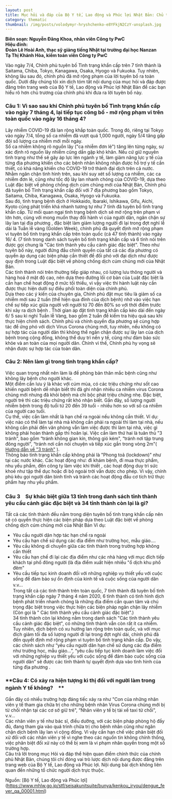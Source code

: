 ```yaml
---
layout: post
title: Mục hỏi và đáp của Bộ Y tế, Lao động và Phúc lợi Nhật Bản: Chủ trương của Chính phủ về Tuyên bố tình trạng khẩn cấp
category: thematic
thumbnail: /img/posts/volodymyr-hryshchenko-e8YFkjN2CzY-unsplash.jpg
---
```

  
**Biên soạn: Nguyễn Đăng Khoa, nhân viên Công ty PwC**  
**Hiệu đính:**   
**Đoàn Lê Hoài Anh, thạc sỹ giảng tiếng Nhật tại trường đại học Nanzan**  
**Tạ Thị Khánh Hòa, kiểm toán viên Công ty PwC**

  Vào ngày 7/4, Chính phủ tuyên bố Tình trạng khẩn cấp trên 7 tỉnh thành là Saitama, Chiba, Tokyo, Kanagawa, Osaka, Hyogo và Fukuoka. Tuy nhiên, không lâu sau đó, chỉnh phủ đã mở rộng phạm của lời tuyên bố ra toàn quốc.  Dưới đây chúng tôi xin dịch tóm tắt nội dung của mục hỏi và đáp được đăng trên trang web của Bộ  Y tế, Lao động và Phúc lợi Nhật Bản để các bạn hiểu rõ hơn chủ trương của chính phủ khi đưa ra  lời tuyên bố này.

### **Câu 1: Vì sao sau khi Chính phủ  tuyên bố Tình trạng khẩn cấp vào ngày 7 tháng 4, lại tiếp tục công bố - mở rộng phạm vi trên toàn quốc vào ngày 16 tháng 4?**  

  Lây nhiễm COVID-19 đã lan rộng khắp toàn quốc.  Trong đó, riêng tại Tokyo vào ngày 7/4, tổng số ca nhiễm đã vượt quá 1,000 người, ngày 5/4 tăng gấp đôi số lượng ca nhiễm mới mỗi ngày.   
  Số ca nhiễm không rõ nguồn lây ("ca nhiễm đơn lẻ") tăng lên từng ngày, sự xác định rõ nguồn lây nhiễm cũng dần gặp khó khăn. Nếu cứ giữ nguyên tình trạng như thế sẽ gây áp lực lên ngành y tế, làm giảm năng lực y tế của từng địa phương khiến cho các bệnh nhân không nhận được hỗ trợ y tế cần thiết, có khả năng khiến cho COVID-19 trở thành đại dịch trên cả nước.   
  Nhằm ngăn chặn tình hình trên,  sau khi suy xét số lượng ca nhiễm, các ca nhiễm đơn lẻ, cũng như tốc độ lây lan nhanh chóng của COVID-19, dựa theo Luật đặc biệt về phòng chống dịch cúm chủng mới của Nhật Bản, Chính phủ đã tuyên bố Tình trạng khẩn cấp đối với 7 địa phương bao gồm Tokyo, Saitama, Chiba, Kanagawa, Osaka, Hyogo và Fukuoka.  
  Sau đó, tình trạng bệnh dịch ở Hokkaido, Ibaraki, Ishikawa, Gifu, Aichi, Kyoto cũng phát triển khá nhanh tương tự như 7 tỉnh đã tuyên bố tình trạng khẩn cấp. Từ mối quan ngại tình trạng bệnh dịch sẽ mở rộng trên phạm vi lớn hơn,  cùng với mong muốn thay đổi hành vi của người dân, ngăn chặn sự lây lan tại địa phương , đặc biệt làm giảm lượng người đi lại trong đợt nghỉ lễ dài là Tuần lễ vàng (Golden Week), chính phủ đã quyết định mở rộng phạm vi tuyên bố tình trạng khẩn cấp trên toàn quốc (cả 47 tỉnh thành) vào ngày 16/ 4. (7 tỉnh trong danh sách tuyên bố tình trạng khẩn cấp và 6 tỉnh nói trên được gọi chung là "Các tỉnh thành yêu cầu cảnh giác đặc biệt". 
  Theo như tuyên bố này, người đứng đầu chính quyền của tất cả các địa phương có quyền áp dụng các biện pháp cần thiết để đối phó với đại dịch như được quy định trong Luật đặc biệt về phòng chống dịch cúm chủng mới của Nhật Bản.  
  Các tỉnh thành nói trên thường tiếp giáp nhau, có lượng lưu thông người và hàng hoá ở mật độ cao, nên dựa theo đường lối cơ bản của Luật đặc biệt là cần hạn chế hoạt động ở mức tối thiểu, vì vậy việc thi hành luật này cần được thực hiện dưới sự điều phối toàn diện của chính phủ.   
  Dựa theo các ý kiến của chuyên gia, Chính phủ đặt mục tiêu là giảm số ca nhiễm mới sau 2 tuần (thể hiện qua đỉnh của dịch bệnh) nhờ vào việc hạn chế sự tiếp xúc giữa người với người từ 70 đến 80% so với thời điểm trước khi xảy ra dịch bệnh . Thời gian áp đặt tình trạng khẩn cấp kéo dài đến ngày 6/ 5 sau kì nghỉ Tuần lễ Vàng, bao gồm 2 tuần  để kiểm tra hiệu quả sau khi thực hiện chính sách. Chính phủ và chính quyền địa phương sẽ cùng hợp tác để ứng phó với dịch Virus Corona chủng mới, tuy nhiên, nếu không có sự hợp tác của người dân thì không thể ngăn chặn được sự lây lan của dịch bệnh trong cộng đồng, không thể duy trì nền y tế, cũng như đảm bảo sức khỏe và an toàn của mọi người dân. Chính vì thế, Chính phủ hy vọng sẽ nhận được sự hợp tác của toàn dân.

### **Câu 2: Nên làm gì trong tình trạng khẩn cấp?**  

   Việc quan trọng nhất nên làm là đề phòng bản thân mắc bệnh cũng như không lây bệnh cho người khác.  
   Một điểm cần lưu ý là khác với cúm mùa, có các triệu chứng như sốt cao khiến người bệnh dễ nhận biết thì đã ghi nhận  nhiều ca nhiễm  virus Corona chủng mới nhưng đã khỏi bệnh mà chỉ bộc phát triệu chứng nhẹ. Đặc biệt, người trẻ thì các triệu chứng rất khó nhận biết. Gần đây, số lượng người nhiễm bệnh trong độ tuổi từ 20 đến 39 tuổi - nhiều hơn so với số ca nhiễm của người cao tuổi.  
   Cụ thể, việc cần làm nhất là hạn chế ra ngoài nếu không cần thiết. Ví dụ: việc nào có thể làm tại nhà mà không cần phải ra ngoài thì làm tại nhà, nếu không cần phải đến văn phòng vẫn làm việc được thì làm tại nhà, việc gì không phải hoàn thành gấp thì hoãn lại. Việc cần làm thứ hai là tuân thủ "3 tránh", bao gồm “tránh không gian kín, thông gió kém", “tránh nơi tập trung đông người", “tránh nơi cần nói chuyện và tiếp xúc gần trong vòng 2m"( [Hướng dẫn về "3 tránh"](https://www.kantei.go.jp/jp/headline/kansensho/coronavirus.html#c5)  ).   
   Thông báo tình trạng khẩn cấp không phải là "Phong toả (lockdown)" như tại các nước khác. Các hoạt động như: đi khám bệnh, đi mua thực phẩm, nhu yếu phẩm, đến công ty làm việc khi  thiết , các hoạt động duy trì sức khoẻ như tập thể dục hoặc đi bộ ngoài trời vẫn được cho phép. Vì vậy,  chính phủ kêu gọi người dân bình tĩnh và tránh các hoạt động đầu cơ tích trữ thực phẩm hay nhu yếu phẩm. 

### **Câu 3　Sự khác biệt giữa 13 tỉnh trong danh sách tỉnh thành yêu cầu cảnh giác đặc biệt và 34 tỉnh thành còn lại là gì?**  

 Tất cả các tỉnh thành đều nằm trong diện tuyên bố tình trạng khẩn cấp nên sẽ có quyền thực hiện các biện pháp dựa theo Luật đặc biệt về phòng chống dịch cúm chủng mới của Nhật Bản  Ví dụ:  
 * Yêu cầu người dân hợp tác hạn chế ra ngoài   
* Yêu cầu hạn chế sử dụng các địa điểm như trường học, mẫu giáo….  
* Yêu cầu không di chuyển giữa các tỉnh thành trong trường hợp không cần thiết  
* Yêu cầu hạn chế  đi lại  các  địa điểm như các nhà hàng  với mục đích tiếp khách tại phố đông người (là địa điểm xuất hiện nhiều "ổ dịch khu phố đêm"  
* Yêu cầu tiếp tục kinh doanh  đối với những nghiệp vụ thiết yếu với cuộc sống để đảm bảo sự ổn định của kinh tế và cuộc sống của người dân  
v.v...　  
Trong tất cả các tỉnh thành trên toàn quốc, 7 tỉnh thành đã tuyên bố tình trạng khẩn cấp ngày 7 tháng 4 năm 2020, 6 tỉnh thành có tình hình dịch bệnh phát triển nhanh chóng là những địa điểm cần quan tâm và chú trọng đặc biệt trong việc thực hiện các biện pháp ngăn chặn lây nhiễm (Còn gọi là " Các tỉnh thành yêu cầu cảnh giác đặc biệt".)  
34 tỉnh thành còn lại không nằm trong danh sách "Các tỉnh thành yêu cầu cảnh giác đặc biệt", có những tỉnh thành vẫn còn rất ít ca nhiễm. Tuy nhiên, dịch bệnh có xu hướng lan rộng trên toàn quốc, và với mục đích giảm tối đa số lượng người đi lại trong đợt nghỉ dài, chính phủ đã đến quyết định mở rộng phạm vi tuyên bố tình trạng khẩn cấp. Do vậy, các chính sách như “yêu cầu người dân hạn chế sử dụng các địa điểm như trường học, mẫu giáo…”, “yêu cầu tiếp tục kinh doanh làm việc đối với những nghiệp vụ thiết yếu với cuộc sống để đảm bảo cuộc sống của người dân” sẽ được các tỉnh thành tự quyết định dựa vào tình hình của từng địa phương .

### **Câu 4: Có xảy ra hiện tượng kì thị đối với người làm trong ngành Y tế không?　**

Gần đây có nhiều trường hợp đáng tiếc xảy ra như "Con của những nhân viên y tế tham gia chữa trị cho những bệnh nhân Virus Corona chủng mới bị từ chối nhận tại các cơ sở giữ trẻ", “Nhân viên y tế bị tài xế taxi từ chối", v.v...  
Các nhân viên y tế như bác sĩ, điều dưỡng, với các biện pháp phòng hộ đầy đủ, đang tham gia vào quá trình chữa trị cho bệnh nhân cũng như ngăn chặn dịch bệnh lây lan vì cộng đồng. Vì vậy cần hạn chế việc phân biệt đối xử đối với các nhân viên y tế vì nghe theo các nguồn tin không chính thống, việc phân biệt đối xử này có thể bị xem là vi phạm nhân quyền trong một số trường hợp.  
Câu trả lời trong mục Hỏi và đáp thể hiện quan điểm chính thức của chính phủ Nhật Bản, chúng tôi chỉ đóng vai trò lược dịch nội dung được đăng trên trang web của Bộ Y tế, Lao động và Phúc lợi. Nội dung bài dịch không liên quan đến những tổ chức người dịch trực thuộc.

Nguồn: [Bộ Y tế, Lao động và Phúc lợi] (https://www.mhlw.go.jp/stf/seisakunitsuite/bunya/kenkou_iryou/dengue_fever_qa_00001.html)
